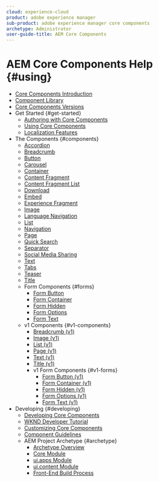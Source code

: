 ```yaml
---
cloud: experience-cloud
product: adobe experience manager
sub-product: adobe experience manager core components
archetype: Administrator
user-guide-title: AEM Core Components
---
```


# AEM Core Components Help {#using}

+ [Core Components Introduction](introduction.md)
+ [Component Library](http://opensource.adobe.com/aem-core-wcm-components/library.html)
+ [Core Components Versions](versions.md)
+ Get Started {#get-started}
  + [Authoring with Core Components](authoring.md)
  + [Using Core Components](using.md)
  + [Localization Features](localization.md)
+ The Components {#components}
  + [Accordion](accordion.md)
  + [Breadcrumb](breadcrumb.md)
  + [Button](button.md)
  + [Carousel](carousel.md)
  + [Container](container.md)
  + [Content Fragment](content-fragment-component.md)
  + [Content Fragment List](content-fragment-list.md)
  + [Download](download.md)
  + [Embed](embed.md)
  + [Experience Fragment](experience-fragment.md)
  + [Image](image.md)
  + [Language Navigation](language-navigation.md)
  + [List](list.md)
  + [Navigation](navigation.md)
  + [Page](page.md)
  + [Quick Search](quick-search.md)
  + [Separator](separator.md)
  + [Social Media Sharing](sharing.md)  
  + [Text](text.md)
  + [Tabs](tabs.md)
  + [Teaser](teaser.md)
  + [Title](title.md)
  + Form Components {#forms}  
    + [Form Button](form-button.md)
    + [Form Container](form-container.md)
    + [Form Hidden](form-hidden.md)
    + [Form Options](form-options.md)
    + [Form Text](form-text.md)
  + v1 Components {#v1-components}
    + [Breadcrumb (v1)](breadcrumb-v1.md)
    + [Image (v1)](image-v1.md)
    + [List (v1)](list-v1.md)
    + [Page (v1)](page-v1.md)
    + [Text (v1)](text-v1.md)
    + [Title (v1)](title-v1.md)
    + v1 Form Components {#v1-forms}
      + [Form Button (v1)](form-button-v1.md)
      + [Form Container (v1)](form-container-v1.md)
      + [Form Hidden (v1)](form-hidden-v1.md)
      + [Form Options (v1)](form-options-v1.md)
      + [Form Text (v1)](form-text-v1.md)
+ Developing {#developing}
  + [Developing Core Components](developing.md)
  + [WKND Developer Tutorial](https://helpx.adobe.com/experience-manager/6-5/sites/developing/using/getting-started.html)
  + [Customizing Core Components](customizing.md)
  + [Component Guidelines](guidelines.md)
  + AEM Project Archetype {#archetype}
    + [Archetype Overview](overview.md)
    + [Core Module](core.md)
    + [ui.apps Module](uiapps.md)
    + [ui.content Module](uicontent.md)
    + [Front-End Build Process](front-end-build.md)
